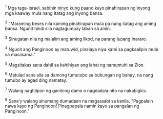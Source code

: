 <sup>1</sup>
Mga taga-Israel, sabihin ninyo kung paano kayo pinahirapan ng inyong mga kaaway mula nang itatag ang inyong bansa. 

<sup>2</sup>
"Maraming beses nila kaming pinahirapan mula pa nang itatag ang aming bansa. Ngunit hindi sila nagtagumpay laban sa amin. 

<sup>3</sup>
Sinugatan nila ng malalim ang aming likod, na parang lupang inararo. 

<sup>4</sup>
Ngunit ang Panginoon ay matuwid, pinalaya niya kami sa pagkaalipin mula sa masasama." 

<sup>5</sup>
Magsitakas sana dahil sa kahihiyan ang lahat ng namumuhi sa Zion. 

<sup>6</sup>
Matulad sana sila sa damong tumutubo sa bubungan ng bahay, na nang tumubo ay agad ding namatay. 

<sup>7</sup>
Walang nagtitipon ng ganitong damo o nagdadala nito na nakabigkis. 

<sup>8</sup>
Sanaʼy walang sinumang dumadaan na magsasabi sa kanila, "Pagpalain nawa kayo ng Panginoon! Pinagpapala namin kayo sa pangalan ng Panginoon."